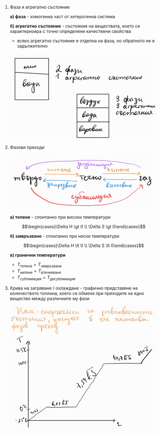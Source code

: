 1. Фаза и агрегатно състояние
	
	**а) фаза** - хомогенна част от хетерогенна система
	
	**б) агрегатно състояние** - състояние на веществата, което се характеризира с точно определени качествени свойства
	- всяко агрегатно състояние е отделна на фаза, но обратното не е задължително
	
	![фаза и агрегатно състояние](Resources/фаза%20и%20агрегатно%20състояние.jpg)

2. Фазови преходи
	
	![Фазови преходи](Resources/Фазови%20преходи.jpg)
	
	**а) топене** - спонтанно при високи температури
	
	$$\begin{cases}\Delta H \gt 0 \\ \Delta S \gt 0\end{cases}$$
	
	**б) замръзване** - спонтанно при ниски температури
	
	$$\begin{cases}\Delta H \lt 0 \\ \Delta S \lt 0\end{cases}$$
	
	**в) гранични температури**
	- $T_{\text{топене}} = T_{\text{замръзване}}$
	- $T_{\text{кипене}} = T_{\text{втечняване}}$
	- $T_{\text{сублимация}} = T_{\text{десублимация}}$

3. Крива на загряване / охлаждане - графично представяне на количеството топлина, което се обменя при преходите на едно вещество между различните му фази
	
	![Крива на загряване](Resources/Крива%20на%20загряване.jpg)